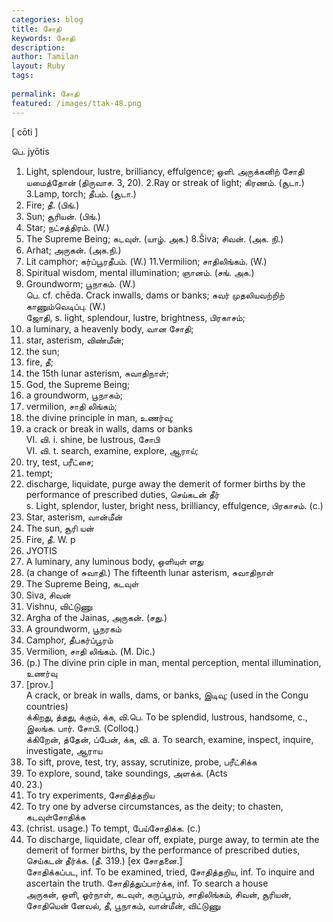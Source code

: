 ```yaml
---
categories: blog
title: சோதி
keywords: சோதி
description: 
author: Tamilan
layout: Ruby
tags: 
 
permalink: சோதி
featured: /images/ttak-48.png
---
```

  
[ cōti ]  
  
பெ. jyōtis  
1. Light, splendour, lustre, brilliancy, effulgence; ஒளி. அருக்கனிற் சோதி யமைத்தோன் (திருவாச. 3, 20). 2.Ray or streak of light; கிரணம். (சூடா.) 3.Lamp, torch; தீபம். (சூடா.)  
4. Fire; தீ. (பிங்.)  
5. Sun; சூரியன். (பிங்.)  
6. Star; நட்சத்திரம். (W.)  
7. The Supreme Being; கடவுள். (யாழ். அக.) 8.Šiva; சிவன். (அக. நி.)  
9. Arhat; அருகன். (அக.நி.)  
10. Lit camphor; கர்ப்பூரதீபம். (W.) 11.Vermilion; சாதிலிங்கம். (W.)  
12. Spiritual wisdom, mental illumination; ஞானம். (சங். அக.)  
13. Groundworm; பூநாகம். (W.)  
பெ. cf. chēda. Crack inwalls, dams or banks; சுவர் முதலியவற்றிற் காணும்வெடிப்பு. (W.)  
ஜோதி, s. light, splendour, lustre, brightness, பிரகாசம்;  
2. a luminary, a heavenly body, வான சோதி;  
3. star, asterism, விண்மீன்;  
4. the sun;  
5. fire, தீ;  
6. the 15th lunar asterism, சுவாதிநாள்;  
7. God, the Supreme Being;  
8. a groundworm, பூநாகம்;  
9. vermilion, சாதி லிங்கம்;  
1. the divine principle in man, உணர்வு;  
11. a crack or break in walls, dams or banks  
VI. வி. i. shine, be lustrous, சோபி  
VI. வி. t. search, examine, explore, ஆராய்;  
2. try, test, பரீட்சை;  
3. tempt;  
4. discharge, liquidate, purge away the demerit of former births by the performance of prescribed duties, செய்கடன் தீர்  
s. Light, splendor, luster, bright ness, brilliancy, effulgence, பிரகாசம். (c.)  
2. Star, asterism, வான்மீன்  
3. The sun, சூரி யன்  
4. Fire, தீ. W. p  
356. JYOTIS  
5. A luminary, any luminous body, ஒளியுள் ளது  
6. (a change of சுவாதி.) The fifteenth lunar asterism, சுவாதிநாள்  
7. The Supreme Being, கடவுள்  
8. Siva, சிவன்  
9. Vishnu, விட்டுணு  
1. Argha of the Jainas, அருகன். (சது.)  
11. A groundworm, பூநரகம்  
12. Camphor, தீபகர்ப்பூரம்  
13. Vermilion, சாதி லிங்கம். (M. Dic.)  
14. (p.) The divine prin ciple in man, mental perception, mental illumination, உணர்வு  
15. [prov.]  
A crack, or break in walls, dams, or banks, இடிவு; (used in the Congu countries)  
க்கிறது, த்தது, க்கும், க்க, வி.பெ. To be splendid, lustrous, handsome, c., இலங்க. பார். சோபி. (Colloq.)  
க்கிறேன், த்தேன், ப்பேன், க்க, வி. a. To search, examine, inspect, inquire, investigate, ஆராய  
2. To sift, prove, test, try, assay, scrutinize, probe, பரீட்சிக்க  
3. To explore, sound, take soundings, அளக்க. (Acts  
27. 23.)  
4. To try experiments, சோதித்தறிய  
5. To try one by adverse circumstances, as the deity; to chasten, கடவுள்சோதிக்க  
6. (christ. usage.) To tempt, பேய்சோதிக்க. (c.)  
7. To discharge, liquidate, clear off, expiate, purge away, to termin ate the demerit of former births, by the performance of prescribed duties, செய்கடன் தீர்க்க. (தீ. 319.) [ex சோதனை.]  
சோதிக்கப்பட, inf. To be examined, tried, சோதித்தறிய, inf. To inquire and ascertain the truth. சோதித்துப்பார்க்க, inf. To search a house  
அருகன், ஒளி, ஓர்நாள், கடவுள், கருப்பூரம், சாதிலிங்கம், சிவன், சூரியன், சோதியென் னேவல், தீ, பூநாகம், வான்மீன், விட்டுணு
